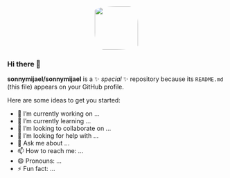 <div id="header" align="center">
  <img style="height: 100px; width:100px; border-radius: 50% 20% / 10% 40%;" src="https://avatars.githubusercontent.com/u/98063818?v=4" />
</div>

### Hi there 👋


**sonnymijael/sonnymijael** is a ✨ _special_ ✨ repository because its `README.md` (this file) appears on your GitHub profile.

Here are some ideas to get you started:

- 🔭 I’m currently working on ...
- 🌱 I’m currently learning ...
- 👯 I’m looking to collaborate on ...
- 🤔 I’m looking for help with ...
- 💬 Ask me about ...
- 📫 How to reach me: ...
- 😄 Pronouns: ...
- ⚡ Fun fact: ...

